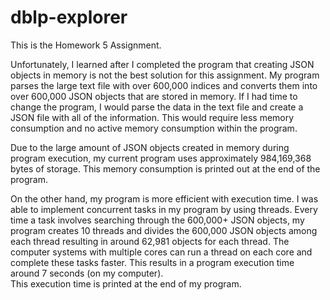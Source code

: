 # dblp-explorer
This is the Homework 5 Assignment.

Unfortunately, I learned after I completed the program that creating JSON objects in memory is not the best solution for this assignment.
My program parses the large text file with over 600,000 indices and converts them into over 600,000 JSON objects that are stored in 
memory.  If I had time to change the program, I would parse the data in the text file and create a JSON file with all of the information.
This would require less memory consumption and no active memory consumption within the program.

Due to the large amount of JSON objects created in memory during program execution, my current program uses approximately 984,169,368 bytes
of storage.  This memory consumption is printed out at the end of the program.

On the other hand, my program is more efficient with execution time.  I was able to implement concurrent tasks in my program by using
threads.  Every time a task involves searching through the 600,000+ JSON objects, my program creates 10 threads and divides the 600,000
JSON objects among each thread resulting in around 62,981 objects for each thread.  The computer systems with multiple cores can run a
thread on each core and complete these tasks faster.  This results in a program execution time around 7 seconds (on my computer).  
This execution time is printed at the end of my program.
